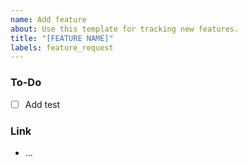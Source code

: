 ```yaml
---
name: Add feature
about: Use this template for tracking new features.
title: "[FEATURE NAME]"
labels: feature_request
---
```


### To-Do

- [ ] Add test

### Link

- ...
